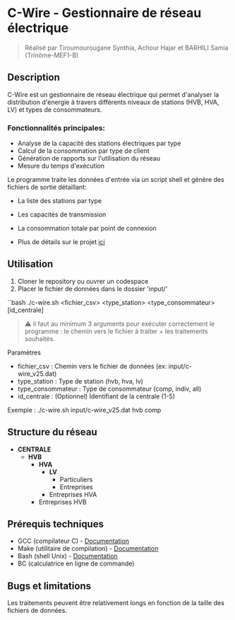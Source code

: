 # C-Wire - Gestionnaire de réseau électrique

> Réalisé par Tiroumourougane Synthia, Achour Hajar et BARHILI Samia (Trinôme-MEF1-B)

## Description

C-Wire est un gestionnaire de réseau électrique qui permet d'analyser la distribution d'énergie à travers différents niveaux de stations (HVB, HVA, LV) et types de consommateurs.

### Fonctionnalités principales:

- Analyse de la capacité des stations électriques par type
- Calcul de la consommation par type de client
- Génération de rapports sur l'utilisation du réseau
- Mesure du temps d'exécution

Le programme traite les données d'entrée via un script shell et génère des fichiers de sortie détaillant:
- La liste des stations par type
- Les capacités de transmission
- La consommation totale par point de connexion


- Plus de détails sur le projet [ici](https://github.com/Samiabarhili/c-Wire-B/blob/main/Projet_C-Wire_preIng2_2024_2025.pdf) 


## Utilisation

1. Cloner le repository ou ouvrer un codespace
2. Placer le fichier de données dans le dossier 'input/'

``bash
./c-wire.sh <fichier_csv> <type_station> <type_consommateur> [id_centrale]
> ⚠ il faut au minimum 3 arguments pour exécuter correctement le programme : le chemin vers le fichier à traiter + les traitements souhaités.


Paramètres
- fichier_csv : Chemin vers le fichier de données (ex: input/c-wire_v25.dat)
- type_station : Type de station (hvb, hva, lv)
- type_consommateur : Type de consommateur (comp, indiv, all)
- id_centrale : (Optionnel) Identifiant de la centrale (1-5)


Exemple : ./c-wire.sh input/c-wire_v25.dat hvb comp 


## Structure du réseau 

- **CENTRALE**
  - **HVB**
    - **HVA**
      - **LV**
        - Particuliers
        - Entreprises
      - Entreprises HVA
    - Entreprises HVB


## Prérequis techniques

- GCC (compilateur C) - [Documentation](https://doc.ubuntu-fr.org/gcc)
- Make (utilitaire de compilation) - [Documentation](https://linuxhint.com/install-make-ubuntu/)
- Bash (shell Unix) - [Documentation](https://howtoinstall.co/package/bash)
- BC (calculatrice en ligne de commande)

## Bugs et limitations
  Les traitements peuvent être relativement longs en fonction de la taille des fichiers de données.
